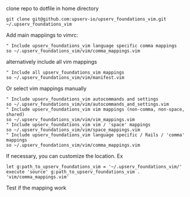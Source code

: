 clone repo to dotfile in home directory
```
git clone git@github.com:upserv-io/upserv_foundations_vim.git ~/.upserv_foundations_vim
```
Add main mappiings to vimrc:
```
" Include upserv_foundations_vim language specific comma mappings
so ~/.upserv_foundations_vim/vim/comma_mappings.vim

```
alternatively include all vim mappings 
```
" Include all upserv_foundations_vim mappings 
so ~/.upserv_foundations_vim/vim/manifest.vim
```
Or select vim mappings manually
```
" Include upserv_foundations_vim autocommands and settings
so ~/.upserv_foundations_vim/vim/autocommands_and_settings.vim
" Include upserv_foundations_vim vim mappings (non-comma, non-space, shared)
so ~/.upserv_foundations_vim/vim/vim_mappings.vim
" Include upserv_foundations_vim vim / 'space' mappings
so ~/.upserv_foundations_vim/vim/space_mappings.vim
" Include upserv_foundations_vim language specific / Rails / 'comma' mappings
so ~/.upserv_foundations_vim/vim/comma_mappings.vim
```
If necessary, you can customize the location. Ex
```
let g:path_to_upserv_foundations_vim = '~/.upserv_foundations_vim/'
execute 'source' g:path_to_upserv_foundations_vim . 'vim/comma_mappings.vim'

```
Test if the mapping work
